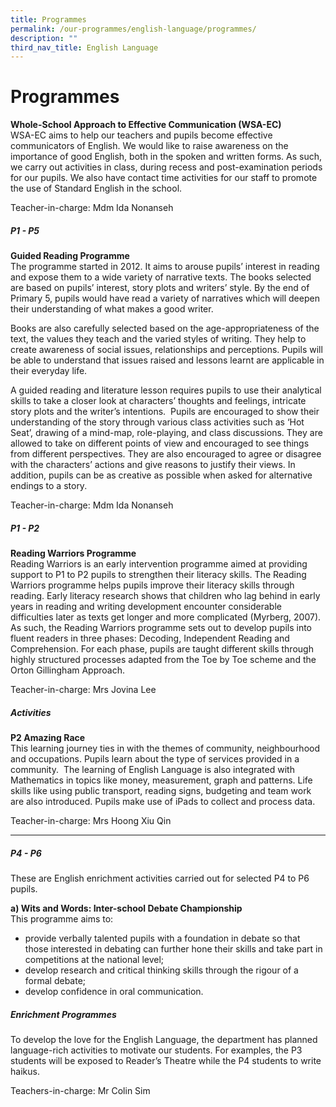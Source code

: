 ```yaml
---
title: Programmes
permalink: /our-programmes/english-language/programmes/
description: ""
third_nav_title: English Language
---
```

# **Programmes**

**Whole-School Approach to Effective Communication (WSA-EC)**<br>
WSA-EC aims to help our teachers and pupils become effective communicators of English. We would like to raise awareness on the importance of good English, both in the spoken and written forms.&nbsp;As such, we carry out activities in class, during recess and post-examination periods for our pupils.&nbsp;We also have contact time activities for our staff to promote the use of Standard English in the school.

Teacher-in-charge: Mdm Ida Nonanseh

##### **P1 - P5**
**Guided Reading Programme**<br>
The programme started in 2012. It aims to arouse pupils’ interest in reading and expose them to&nbsp;a wide variety of narrative texts. The books selected are based on pupils’ interest, story plots&nbsp;and writers’ style. By the end of Primary 5, pupils would have read a variety of narratives which will deepen their understanding of what makes a good writer.

Books are also carefully selected based on the age-appropriateness of the text, the values they&nbsp;teach and the varied styles of writing. They help to create awareness of social issues,&nbsp;relationships and perceptions. Pupils will be able to understand that issues raised and lessons&nbsp;learnt are applicable in their everyday life.

A guided reading and literature lesson requires pupils to use their analytical skills to take a closer&nbsp;look at characters’ thoughts and feelings, intricate story plots and the writer’s intentions. &nbsp;Pupils&nbsp;are encouraged to show their understanding of the story through various class activities such as&nbsp;‘Hot Seat’, drawing of a mind-map, role-playing, and class discussions. They are allowed to take&nbsp;on different points of view and encouraged to see things from different perspectives. They are&nbsp;also encouraged to agree or disagree with the characters’ actions and give reasons to justify&nbsp;their views. In addition, pupils can be as creative as possible when asked for alternative endings&nbsp;to a story.

Teacher-in-charge: Mdm Ida Nonanseh

##### **P1 - P2**
**Reading Warriors Programme**<br>
Reading Warriors is an early intervention programme aimed at providing support to P1 to P2&nbsp;pupils to strengthen their literacy skills. The Reading Warriors programme helps pupils improve&nbsp;their literacy skills through reading. Early literacy research shows that children who lag behind in early years in reading and writing development encounter considerable difficulties later as texts&nbsp;get longer and more complicated (Myrberg, 2007). As such, the Reading Warriors programme&nbsp;sets out to develop pupils into fluent readers in three phases: Decoding, Independent Reading&nbsp;and Comprehension. For each phase, pupils are taught different skills through highly structured&nbsp;processes adapted from the Toe by Toe scheme and the Orton Gillingham Approach.

Teacher-in-charge: Mrs Jovina Lee

##### **Activities**
**P2 Amazing Race**<br>
This learning journey ties in with the themes of community, neighbourhood and occupations. Pupils learn about the type of services provided in a community.&nbsp; The learning of English Language is also integrated with Mathematics in topics like money, measurement, graph and patterns. Life skills like using public transport, reading signs, budgeting and team work are also introduced. Pupils make use of iPads to collect and process data.

Teacher-in-charge: Mrs Hoong Xiu Qin

---------------------------------------------------------------

##### **P4 - P6**
These are English enrichment activities carried out for selected P4 to P6 pupils. 

**a)&nbsp;Wits and Words: Inter-school Debate Championship**<br>
This programme aims to:  

*   provide verbally talented pupils with a foundation in debate so that those interested in debating can further hone their skills and take part in competitions at the national level;&nbsp;
*   develop research and critical thinking skills through the rigour of a formal debate;&nbsp;
*   develop confidence in oral communication.

##### **Enrichment Programmes**

To develop the love for the English Language, the department has planned language-rich activities to motivate our students. For examples, the P3 students will be exposed to Reader’s Theatre while the P4 students to write haikus.

Teachers-in-charge: Mr Colin Sim